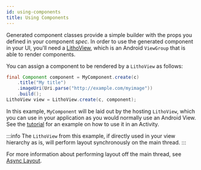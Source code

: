 ```yaml
---
id: using-components
title: Using Components
---
```

Generated component classes provide a simple builder with the props you defined in your component *spec*. In order to use the generated component in your UI, you'll need a [LithoView](/javadoc/com/facebook/litho/LithoView), which is an Android `ViewGroup` that is able to render components.

You can assign a component to be rendered by a `LithoView` as follows:

```java
final Component component = MyComponent.create(c)
    .title("My title")
    .imageUri(Uri.parse("http://example.com/myimage"))
    .build();
LithoView view = LithoView.create(c, component);
```

In this example, `MyComponent` will be laid out by the hosting `LithoView`, which you can use in your application as you would normally use an Android View. See the [tutorial](/docs/tutorial) for an example on how to use it in an Activity.

:::info
The `LithoView` from this example, if directly used in your view hierarchy as is, will perform layout synchronously on the main thread.
:::

For more information about performing layout off the main thread, see [Async Layout](/docs/asynchronous-layout).


